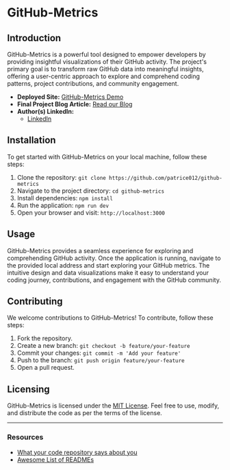 # GitHub-Metrics

## Introduction

GitHub-Metrics is a powerful tool designed to empower developers by providing insightful visualizations of their GitHub activity. The project's primary goal is to transform raw GitHub data into meaningful insights, offering a user-centric approach to explore and comprehend coding patterns, project contributions, and community engagement.

- **Deployed Site:** [GitHub-Metrics Demo](https://github-metrics-one.vercel.app/)
- **Final Project Blog Article:** [Read our Blog](https://medium.com/@patricedev02/github-metrics-5b06859cbcf5)
- **Author(s) LinkedIn:**
  - [LinkedIn](https://www.linkedin.com/in/patrice-ok)

## Installation

To get started with GitHub-Metrics on your local machine, follow these steps:

1. Clone the repository: `git clone https://github.com/patrice012/github-metrics`
2. Navigate to the project directory: `cd github-metrics`
3. Install dependencies: `npm install`
4. Run the application: `npm run dev`
5. Open your browser and visit: `http://localhost:3000`

## Usage

GitHub-Metrics provides a seamless experience for exploring and comprehending GitHub activity. Once the application is running, navigate to the provided local address and start exploring your GitHub metrics. The intuitive design and data visualizations make it easy to understand your coding journey, contributions, and engagement with the GitHub community.

<!-- ![GitHub-Metrics Screenshot](link_to_screenshot_image) -->

## Contributing

We welcome contributions to GitHub-Metrics! To contribute, follow these steps:

1. Fork the repository.
2. Create a new branch: `git checkout -b feature/your-feature`
3. Commit your changes: `git commit -m 'Add your feature'`
4. Push to the branch: `git push origin feature/your-feature`
5. Open a pull request.

<!-- ## Related Projects

Explore other projects that complement GitHub-Metrics:

- [Related Project 1](link_to_related_project_1)
- [Related Project 2](link_to_related_project_2) -->

## Licensing

GitHub-Metrics is licensed under the [MIT License](link_to_license). Feel free to use, modify, and distribute the code as per the terms of the license.

---

### Resources

- [What your code repository says about you](link_to_resource_1)
- [Awesome List of READMEs](link_to_resource_2)
